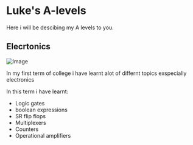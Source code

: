 # Luke's A-levels 

Here i will be descibing my A levels to you.

## Elecrtonics
![Image](http://unitech99.co.kr/wp-content/uploads/2017/02/Electronic-Materials.jpg)

In my first term of college i have learnt alot of differnt topics 
exspecially electronics

In this term i have learnt:

- Logic gates
- boolean expressions
- SR flip flops
- Multiplexers
- Counters
- Operational amplifiers

